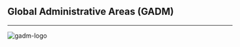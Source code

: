 ## Global Administrative Areas (GADM)

----

![gadm-logo](http://storm-is-brewing.com/img/bootcamp/gadm2_adm1_low.png)
